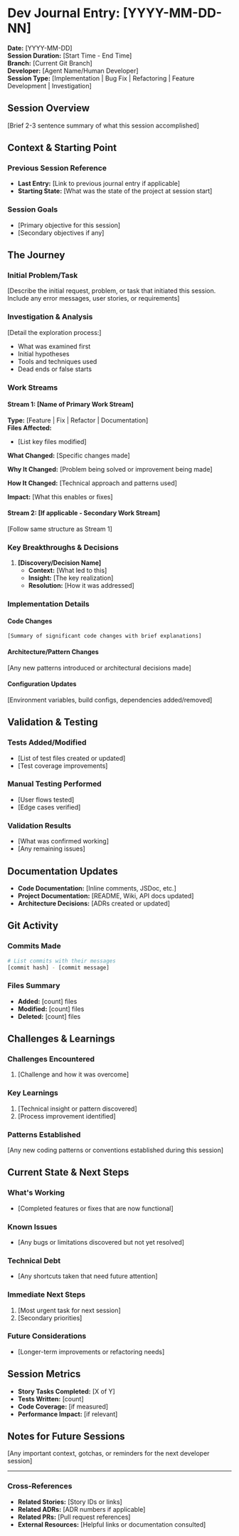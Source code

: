 # Dev Journal Entry: [YYYY-MM-DD-NN]

**Date:** [YYYY-MM-DD]  
**Session Duration:** [Start Time - End Time]  
**Branch:** [Current Git Branch]  
**Developer:** [Agent Name/Human Developer]  
**Session Type:** [Implementation | Bug Fix | Refactoring | Feature Development | Investigation]

## Session Overview

[Brief 2-3 sentence summary of what this session accomplished]

## Context & Starting Point

### Previous Session Reference
- **Last Entry:** [Link to previous journal entry if applicable]
- **Starting State:** [What was the state of the project at session start]

### Session Goals
- [Primary objective for this session]
- [Secondary objectives if any]

## The Journey

### Initial Problem/Task

[Describe the initial request, problem, or task that initiated this session. Include any error messages, user stories, or requirements]

### Investigation & Analysis

[Detail the exploration process:]
- What was examined first
- Initial hypotheses
- Tools and techniques used
- Dead ends or false starts

### Work Streams

#### Stream 1: [Name of Primary Work Stream]
**Type:** [Feature | Fix | Refactor | Documentation]  
**Files Affected:**
- [List key files modified]

**What Changed:**
[Specific changes made]

**Why It Changed:**
[Problem being solved or improvement being made]

**How It Changed:**
[Technical approach and patterns used]

**Impact:**
[What this enables or fixes]

#### Stream 2: [If applicable - Secondary Work Stream]
[Follow same structure as Stream 1]

### Key Breakthroughs & Decisions

1. **[Discovery/Decision Name]**
   - **Context:** [What led to this]
   - **Insight:** [The key realization]
   - **Resolution:** [How it was addressed]

### Implementation Details

#### Code Changes
```
[Summary of significant code changes with brief explanations]
```

#### Architecture/Pattern Changes
[Any new patterns introduced or architectural decisions made]

#### Configuration Updates
[Environment variables, build configs, dependencies added/removed]

## Validation & Testing

### Tests Added/Modified
- [List of test files created or updated]
- [Test coverage improvements]

### Manual Testing Performed
- [User flows tested]
- [Edge cases verified]

### Validation Results
- [What was confirmed working]
- [Any remaining issues]

## Documentation Updates

- **Code Documentation:** [Inline comments, JSDoc, etc.]
- **Project Documentation:** [README, Wiki, API docs updated]
- **Architecture Decisions:** [ADRs created or updated]

## Git Activity

### Commits Made
```bash
# List commits with their messages
[commit hash] - [commit message]
```

### Files Summary
- **Added:** [count] files
- **Modified:** [count] files  
- **Deleted:** [count] files

## Challenges & Learnings

### Challenges Encountered
1. [Challenge and how it was overcome]

### Key Learnings
1. [Technical insight or pattern discovered]
2. [Process improvement identified]

### Patterns Established
[Any new coding patterns or conventions established during this session]

## Current State & Next Steps

### What's Working
- [Completed features or fixes that are now functional]

### Known Issues
- [Any bugs or limitations discovered but not yet resolved]

### Technical Debt
- [Any shortcuts taken that need future attention]

### Immediate Next Steps
1. [Most urgent task for next session]
2. [Secondary priorities]

### Future Considerations
- [Longer-term improvements or refactoring needs]

## Session Metrics

- **Story Tasks Completed:** [X of Y]
- **Tests Written:** [count]
- **Code Coverage:** [if measured]
- **Performance Impact:** [if relevant]

## Notes for Future Sessions

[Any important context, gotchas, or reminders for the next developer session]

---

### Cross-References
- **Related Stories:** [Story IDs or links]
- **Related ADRs:** [ADR numbers if applicable]
- **Related PRs:** [Pull request references]
- **External Resources:** [Helpful links or documentation consulted]